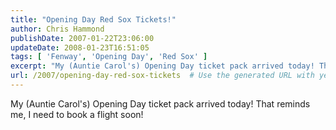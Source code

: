 ```yaml
---
title: "Opening Day Red Sox Tickets!"
author: Chris Hammond
publishDate: 2007-01-22T23:06:00
updateDate: 2008-01-23T16:51:05
tags: [ 'Fenway', 'Opening Day', 'Red Sox' ]
excerpt: "My (Auntie Carol's) Opening Day ticket pack arrived today! That reminds me, I need to book a flight..."
url: /2007/opening-day-red-sox-tickets  # Use the generated URL with year
---
```

<P>My (Auntie Carol's) Opening Day ticket pack arrived today! That reminds me, I need to book a flight soon!</P>
